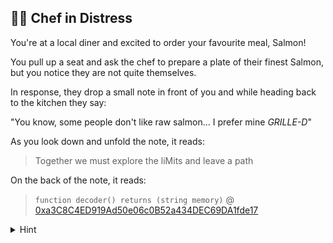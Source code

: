 ## 👩‍🍳 Chef in Distress

You're at a local diner and excited to order your favourite meal, Salmon!

You pull up a seat and ask the chef to prepare a plate of their finest Salmon, 
but you notice they are not quite themselves.

In response, they drop a small note in front of you and while heading back to
the kitchen they say:

"You know, some people don't like raw salmon... I prefer mine <i>GRILLE-D</i>"

As you look down and unfold the note, it reads:

> Together we must explore the liMits and leave a path

On the back of the note, it reads:

> `function decoder() returns (string memory)` @ [0xa3C8C4ED919Ad50e06c0B52a434DEC69DA1fde17](https://sepolia.explorer.zksync.io/address/0xa3C8C4ED919Ad50e06c0B52a434DEC69DA1fde17)

<details>
  <summary>Hint</summary>
  
  Who do ya trust?
</details>
